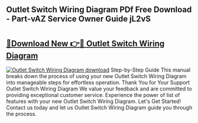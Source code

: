 ## Outlet Switch Wiring Diagram PDf Free Download - Part-vAZ Service Owner Guide jL2vS

# <h2><a href="http://dfpf4py.blite.top/?on=Outlet+Switch+Wiring+Diagram">🔗Download New 👉🔴 Outlet Switch Wiring Diagram</a></h2>

[![Outlet Switch Wiring Diagram download](https://i.imgur.com/lujVjoI.png)](http://dfpf4py.blite.top/?on=Outlet+Switch+Wiring+Diagram)
Step-by-Step Guide This manual breaks down the process of using your new Outlet Switch Wiring Diagram into manageable steps for effortless operation. Thank You for Your Support Outlet Switch Wiring Diagram We value your feedback and are committed to providing exceptional customer service. Experience the power of list of features with your new Outlet Switch Wiring Diagram. Let's Get Started! Contact us today and let us Outlet Switch Wiring Diagram guide you through the process.
